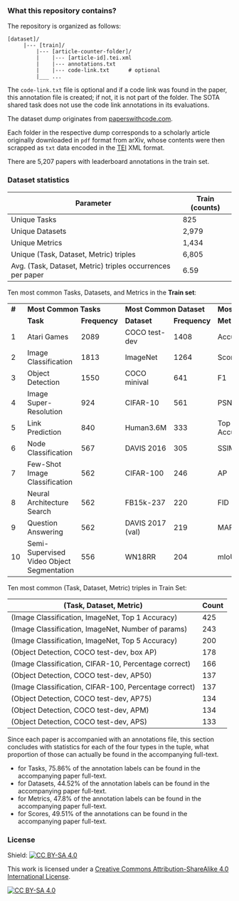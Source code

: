 <!--## SOTA? Tracking the State-of-the-Art Empirical Artificial Intelligence Research

The central activity around empirical AI research includes automated tasks defined via a task dataset for which machine learning models are developed whose performance can be evaluated by a standard set of evaluation metrics. Pushing the state-of-the-art boundaries in empirical AI research means optimizing the models developed for the tasks in terms of speed, accuracy, or storage. As such researchers in this domain often seem to ask the central question “What’s the state-of-the-art result for task XYZ right now?” 


Instead of seeking out the answer buried in the ranked list of documents via a search query made on traditional search engines, researchers instead look for the answer on community-curated leaderboards such as https://paperswithcode.com/ or https://orkg.org/benchmarks. These leaderboards are websites specifically designed to showcase the performance of all introduced machine learning models on a machine learning task dataset. As such researchers seeking to find out the best model performance on a task dataset can easily obtain this information on these websites via their performance trendline overviews showcasing various model performances over a task dataset over time.


In this Shared Task, we hope to go beyond the community curation of leaderboards and instead  realize the vision of obtaining the most efficient machine learning model capable of automatically detecting leaderboards. The efficiency of the submitted machine learning models as a solution to the shared task will be tested based on speed, model parameters, and leaderboard detection F1 measure.-->


### What this repository contains?
 
The repository is organized as follows:

```
[dataset]/	
     |--- [train]/
	     |--- [article-counter-folder]/
		 |    |--- [article-id].tei.xml
		 |    |--- annotations.txt
		 |    |--- code-link.txt	  # optional	
	     |___ ...
```
<!--     |--- [test1-few-shot]/		# hidden
	     |--- [article-counter-folder]/
		 |    |--- [article-id].tei.xml
		 |    |--- annotations.txt		# hidden
		 |    |--- code-link.txt	   # optional	
	     |___ ...
     |--- [test2-zero-shot]/		# hidden			
			 |--- [article-counter-folder]/
			 |    |--- [article-id].tei.xml
			 |    |--- annotations.txt		# hidden
			 |    |--- code-link.txt		   # optional	 
			 |___ ...-->

The `code-link.txt` file is optional and if a code link was found in the paper, this annotation file is created; if not, it is not part of the folder. The SOTA shared task does not use the code link annotations in its evaluations.

The dataset dump originates from [paperswithcode.com](https://paperswithcode.com/).

Each folder in the respective dump corresponds to a scholarly article
originally downloaded in `pdf` format from arXiv, whose contents were then
scrapped as `txt` data encoded in the [TEI](https://en.wikipedia.org/wiki/Text_Encoding_Initiative) XML format.

<!--
Of the 5207 papers in the train set, only 625 papers reported their code links as a mention within the paper's text. Similarly, of the 2242 papers in the test set, only 215 papers reported their code links as a mention within the paper's text. Whereever found, for the two repositories respectively, the code link annotations are included in the file `code-link.txt`.
-->

There are 5,207 papers with leaderboard annotations in the train set.

### Dataset statistics

| Parameter | Train (counts) |
| --- | --- |
| Unique Tasks | 825 |
| Unique Datasets | 2,979 |
| Unique Metrics | 1,434 |
| Unique (Task, Dataset, Metric) triples | 6,805 |
| Avg. (Task, Dataset, Metric) triples occurrences per paper | 6.59 |

Ten most common Tasks, Datasets, and Metrics in the **Train set**:
<table>
  <tr>
    <td> <b>#</b> </td>
    <td colspan="2"><b>Most Common Tasks</b></td>
    <td colspan="2"><b>Most Common Dataset</b></td>
    <td colspan="2"><b>Most Common Metric</b></td>
  </tr>
  <tr>
    <td>  </td>
    <td><b>Task</b></td>
    <td><b>Frequency</b></td>
    <td><b>Dataset</b></td>
    <td><b>Frequency</b></td>
    <td><b>Metric</b></td>
    <td><b>Frequency</b></td>
  </tr>
  <tr>
		<td>1</td>
		<td>Atari Games</td>
		<td>2089</td>
		<td>COCO test-dev</td>
		<td>1408</td>
		<td>Accuracy</td>
		<td>3771</td>
	</tr>
	<tr>
		<td>2</td>
		<td>Image Classification</td>
		<td>1813</td>
		<td>ImageNet</td>
		<td>1264</td>
		<td>Score</td>
		<td>2146</td>
	</tr>
	<tr>
		<td>3</td>
		<td>Object Detection</td>
		<td>1550</td>
		<td>COCO minival</td>
		<td>641</td>
		<td>F1</td>
		<td>1055</td>
	</tr>
	<tr>
		<td>4</td>
		<td>Image Super-Resolution</td>
		<td>924</td>
		<td>CIFAR-10</td>
		<td>561</td>
		<td>PSNR</td>
		<td>981</td>
	</tr>
	<tr>
		<td>5</td>
		<td>Link Prediction</td>
		<td>840</td>
		<td>Human3.6M</td>
		<td>333</td>
		<td>Top 1 Accuracy</td>
		<td>655</td>
	</tr>
	<tr>
		<td>6</td>
		<td>Node Classification</td>
		<td>567</td>
		<td>DAVIS 2016</td>
		<td>305</td>
		<td>SSIM</td>
		<td>629</td>
	</tr>
	<tr>
		<td>7</td>
		<td>Few-Shot Image Classification</td>
		<td>562</td>
		<td>CIFAR-100</td>
		<td>246</td>
		<td>AP</td>
		<td>474</td>
	</tr>
	<tr>
		<td>8</td>
		<td>Neural Architecture Search</td>
		<td>562</td>
		<td>FB15k-237</td>
		<td>220</td>
		<td>FID</td>
		<td>413</td>
	</tr>
	<tr>
		<td>9</td>
		<td>Question Answering</td>
		<td>562</td>
		<td>DAVIS 2017 (val)</td>
		<td>219</td>
		<td>MAP</td>
		<td>402</td>
	</tr>
	<tr>
		<td>10</td>
		<td>Semi-Supervised Video Object Segmentation</td>
		<td>556</td>
		<td>WN18RR</td>
		<td>204</td>
		<td>mIoU</td>
		<td>401</td>
	</tr>
</table>

Ten most common (Task, Dataset, Metric) triples in Train Set:

| (Task, Dataset, Metric) | Count |
| --- | --- |
| (Image Classification, ImageNet, Top 1 Accuracy) | 425 |
| (Image Classification, ImageNet, Number of params) | 243 |
| (Image Classification, ImageNet, Top 5 Accuracy) | 200 |
| (Object Detection, COCO test-dev, box AP) | 178 |
| (Image Classification, CIFAR-10, Percentage correct) | 166 |
| (Object Detection, COCO test-dev, AP50) | 137 |
| (Image Classification, CIFAR-100, Percentage correct) | 137 |
| (Object Detection, COCO test-dev, AP75) | 134 |
| (Object Detection, COCO test-dev, APM) | 134 |
| (Object Detection, COCO test-dev, APS) | 133 |

Since each paper is accompanied with an annotations file, this section concludes with statistics for each of the four types in the tuple, what proportion of those can actually be found in the accompanying full-text.

- for Tasks, 75.86% of the annotation labels can be found in the accompanying paper full-text.
- for Datasets, 44.52% of the annotation labels can be found in the accompanying paper full-text.
- for Metrics, 47.8% of the annotation labels can be found in the accompanying paper full-text.
- for Scores, 49.51% of the annotations can be found in the accompanying paper full-text.

<!--
### Rough Timeline:

September 5, 2023 - first version training dataset public release and test dataset private release
-->

### License

Shield: [![CC BY-SA 4.0][cc-by-sa-shield]][cc-by-sa]

This work is licensed under a
[Creative Commons Attribution-ShareAlike 4.0 International License][cc-by-sa].

[![CC BY-SA 4.0][cc-by-sa-image]][cc-by-sa]

[cc-by-sa]: http://creativecommons.org/licenses/by-sa/4.0/
[cc-by-sa-image]: https://licensebuttons.net/l/by-sa/4.0/88x31.png
[cc-by-sa-shield]: https://img.shields.io/badge/License-CC%20BY--SA%204.0-lightgrey.svg
